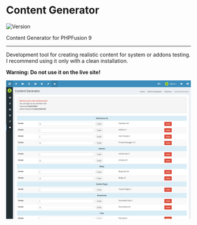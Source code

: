 # Content Generator

![Version](https://img.shields.io/badge/Version-1.1.6-blue.svg)

Content Generator for PHPFusion 9

---

Development tool for creating realistic content for system or addons testing. I recommend using it only with a clean installation.

**Warning: Do not use it on the live site!**

![Preview](screenshot.png)

